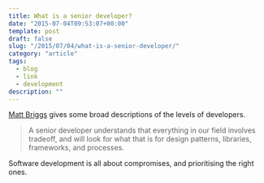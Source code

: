 ```yaml
---
title: What is a senior developer?
date: "2015-07-04T09:53:07+00:00"
template: post
draft: false
slug: "/2015/07/04/what-is-a-senior-developer/"
category: "article"
tags:
  - blog
  - link
  - development
description: ""
---
```


[Matt Briggs](http://mattbriggs.net/blog/2015/06/01/the-role-of-a-senior-developer/) gives some broad descriptions of the levels of developers.

<blockquote>
A senior developer understands that everything in our field involves tradeoff, and will look for what that is for design patterns, libraries, frameworks, and processes.
</blockquote>

Software development is all about compromises, and prioritising the right ones.
